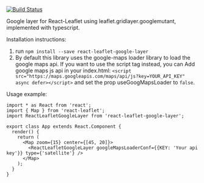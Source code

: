 [![Build Status](https://travis-ci.org/aviklai/react-leaflet-google-layer.svg?branch=master)](https://travis-ci.org/aviklai/react-leaflet-google-layer)

Google layer for React-Leaflet using leaflet.gridlayer.googlemutant, implemented with typescript.

Installation instructions:
1. run `npm install --save react-leaflet-google-layer`
2. By default this library uses the google-maps loader library to load the google maps api. If you want to use the script tag instead, you can Add google maps js api in your index.html: `<script src="https://maps.googleapis.com/maps/api/js?key=YOUR_API_KEY" async defer></script>`
and set the prop useGoogMapsLoader to `false`.


Usage example:
```
import * as React from 'react';
import { Map } from 'react-leaflet';
import ReactLeafletGoogleLayer from 'react-leaflet-google-layer';

export class App extends React.Component { 
  render() {    
    return (
      <Map zoom={15} center={[45, 20]}>
        <ReactLeafletGoogleLayer googleMapsLoaderConf={{KEY: 'Your api key'}} type={'satellite'} />
      </Map>
    );
  }
}
```

